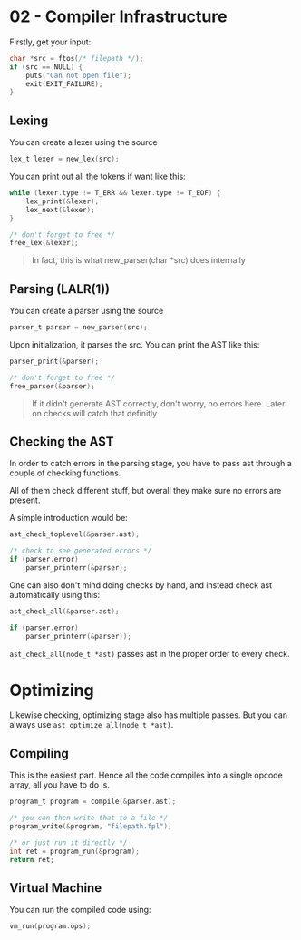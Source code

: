 # 02 - Compiler Infrastructure

Firstly, get your input:

``` C
char *src = ftos(/* filepath */);
if (src == NULL) {
	puts("Can not open file");
	exit(EXIT_FAILURE);
}
```

## Lexing

You can create a lexer using the source

``` C
lex_t lexer = new_lex(src);
```

You can print out all the tokens if want like this:

``` C
while (lexer.type != T_ERR && lexer.type != T_EOF) {
	lex_print(&lexer);
	lex_next(&lexer);
}

/* don't forget to free */
free_lex(&lexer);
```

> In fact, this is what new_parser(char *src) does internally


## Parsing (LALR(1))

You can create a parser using the source

``` C
parser_t parser = new_parser(src);
```

Upon initialization, it parses the src.
You can print the AST like this:

``` C
parser_print(&parser);

/* don't forget to free */
free_parser(&parser);
```

> If it didn't generate AST correctly, don't worry, no errors here. Later on checks will catch that definitly


## Checking the AST

In order to catch errors in the parsing stage, you have to pass ast through
a couple of checking functions.

All of them check different stuff, but overall
they make sure no errors are present.

A simple introduction would be:

``` C
ast_check_toplevel(&parser.ast);

/* check to see generated errors */
if (parser.error)
	parser_printerr(&parser);
```

One can also don't mind doing checks by hand, and instead check ast automatically
using this:

``` C
ast_check_all(&parser.ast);

if (parser.error)
	parser_printerr(&parser));
```

`ast_check_all(node_t *ast)` passes ast in the proper order to every check.



# Optimizing

Likewise checking, optimizing stage also has multiple passes.
But you can always use `ast_optimize_all(node_t *ast)`.


## Compiling

This is the easiest part. Hence all the code compiles into a single opcode array,
all you have to do is.

``` C
program_t program = compile(&parser.ast);

/* you can then write that to a file */
program_write(&program, "filepath.fpl");

/* or just run it directly */
int ret = program_run(&program);
return ret;
```


## Virtual Machine

You can run the compiled code using:

``` C
vm_run(program.ops);
```